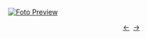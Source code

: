 [![Foto Preview](preview/n899.avif)](https://20essentials.github.io/project-000-899)

<div align="center" style="display: flex; justify-content: center;">
  <a  href="https://github.com/20essentials/project-000-898" target="_blank">&#8592;</a>
  &nbsp;&nbsp;
  <a  href="https://github.com/20essentials/project-000-900" target="_blank">&#8594;</a>
</div>
